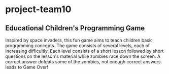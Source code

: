 # project-team10

## Educational Children's Programming Game

Inspired by space invaders, this fun game aims to teach children basic programming concepts. The game consists of several levels, each of increasing difficultly. Each level consists of a short lesson followed by short questions on the lesson's material while zombies race down the screen. A correct answer defeats some of the zombies, not enough correct answers leads to Game Over!
